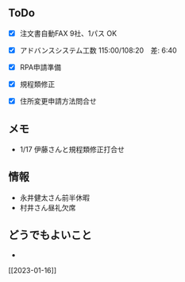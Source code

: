 ## ToDo
- [x] 注文書自動FAX 9社、1パス OK
- [x] アドバンスシステム工数 115:00/108:20　差: 6:40
- [x] RPA申請準備
- [x] 規程類修正
- [x] 住所変更申請方法問合せ


## メモ
- 1/17 伊藤さんと規程類修正打合せ


## 情報
- 永井健太さん前半休暇
- 村井さん昼礼欠席


## どうでもよいこと
- 


[[2023-01-16]]

